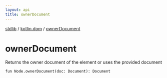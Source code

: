 ```yaml
---
layout: api
title: ownerDocument
---
```

[stdlib](../index.md) / [kotlin.dom](index.md) / [ownerDocument](ownerDocument.md)

# ownerDocument
Returns the owner document of the element or uses the provided document
```
fun Node.ownerDocument(doc: Document): Document
```
